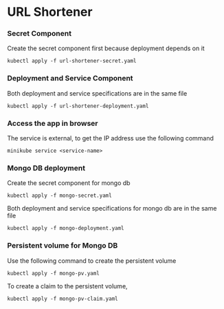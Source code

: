 # URL Shortener

### Secret Component
Create the secret component first because deployment depends on it
```
kubectl apply -f url-shortener-secret.yaml
```

### Deployment and Service Component
Both deployment and service specifications are in the same file
```
kubectl apply -f url-shortener-deployment.yaml
```

### Access the app in browser
The service is external, to get the IP address use the following command
```
minikube service <service-name>
```

### Mongo DB deployment
Create the secret component for mongo db
```
kubectl apply -f mongo-secret.yaml
```

Both deployment and service specifications for mongo db are in the same file
```
kubectl apply -f mongo-deployment.yaml
```

### Persistent volume for Mongo DB

Use the following command to create the persistent volume
```
kubectl apply -f mongo-pv.yaml
```

To create a claim to the persistent volume,
```
kubectl apply -f mongo-pv-claim.yaml
```
